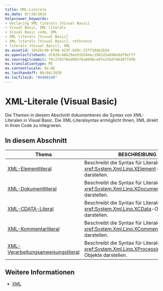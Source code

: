 ```yaml
---
title: XML-Literale
ms.date: 07/20/2015
helpviewer_keywords:
- declaring XML literals [Visual Basic]
- Visual Basic, XML literals
- Visual Basic code, XML
- XML literals [Visual Basic]
- XML literals [Visual Basic], reference
- literals [Visual Basic], XML
ms.assetid: 16b28c40-8768-423f-bd9c-22ff10de2b54
ms.openlocfilehash: d7826c48629ee919344ec1982d3a698e6df9ef7f
ms.sourcegitcommit: f8c270376ed905f6a8896ce0fe25b4f4b38ff498
ms.translationtype: MT
ms.contentlocale: de-DE
ms.lasthandoff: 06/04/2020
ms.locfileid: "84400240"
---
```

# <a name="xml-literals-visual-basic"></a>XML-Literale (Visual Basic)
Die Themen in diesem Abschnitt dokumentieren die Syntax von XML-Literalen in Visual Basic. Die XML-Literalsyntax ermöglicht Ihnen, XML direkt in Ihren Code zu integrieren.  
  
## <a name="in-this-section"></a>In diesem Abschnitt  
  
|Thema|BESCHREIBUNG|  
|-----------|-----------------|  
|[XML-Elementliteral](xml-element-literal.md)|Beschreibt die Syntax für Literale, die <xref:System.Xml.Linq.XElement>-Objekte darstellen.|  
|[XML-Dokumentliteral](xml-document-literal.md)|Beschreibt die Syntax für Literale, die <xref:System.Xml.Linq.XDocument>-Objekte darstellen.|  
|[XML-CDATA-Literal](xml-cdata-literal.md)|Beschreibt die Syntax für Literale, die <xref:System.Xml.Linq.XCData>-Objekte darstellen.|  
|[XML-Kommentarliteral](xml-comment-literal.md)|Beschreibt die Syntax für Literale, die <xref:System.Xml.Linq.XComment>-Objekte darstellen.|  
|[XML-Verarbeitungsanweisungsliteral](xml-processing-instruction-literal.md)|Beschreibt die Syntax für Literale, die <xref:System.Xml.Linq.XProcessingInstruction>-Objekte darstellen.|  
  
## <a name="see-also"></a>Weitere Informationen

- [XML](../../programming-guide/language-features/xml/index.md)
